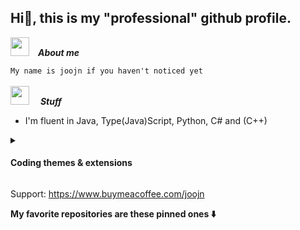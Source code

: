 ## Hi👋, this is my "professional" github profile.

<img src="https://media.giphy.com/media/ObNTw8Uzwy6KQ/giphy.gif" width="30px">&emsp;***About me***

`My name is joojn if you haven't noticed yet`
<br><br>
<img src="https://media.giphy.com/media/xT77Y1T0zY1gR5qe5O/giphy.gif" width="30px"> &emsp;***Stuff***

- I'm fluent in Java, Type(Java)Script, Python, C# and (C++)

<details>
  <summary><h4>Coding themes & extensions</h4></summary>
  
#### Themes:
```
One Dark Pro
Github Theme
Palenight
```
  
#### Fonts:
```
JetBrains Mono
Inter
```

#### Vscode Extensions:
```markdown
Error lens
Github Copilot
Prettier
```

#### IntellJ Plugins:
```
MC Dev plugin
ASM Viewer
Atom Material Icons
Github Copilot
```
  
</details>


Support: https://www.buymeacoffee.com/joojn

**My favorite repositories are these pinned ones ⬇️**
